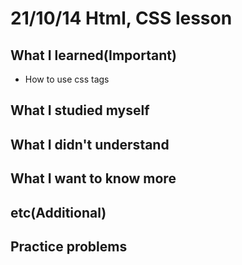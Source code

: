 # 21/10/14 Html, CSS lesson

## What I learned(Important)

* How to use css tags

## What I studied myself

## What I didn't understand

## What I want to know more

## etc(Additional)

## Practice problems
